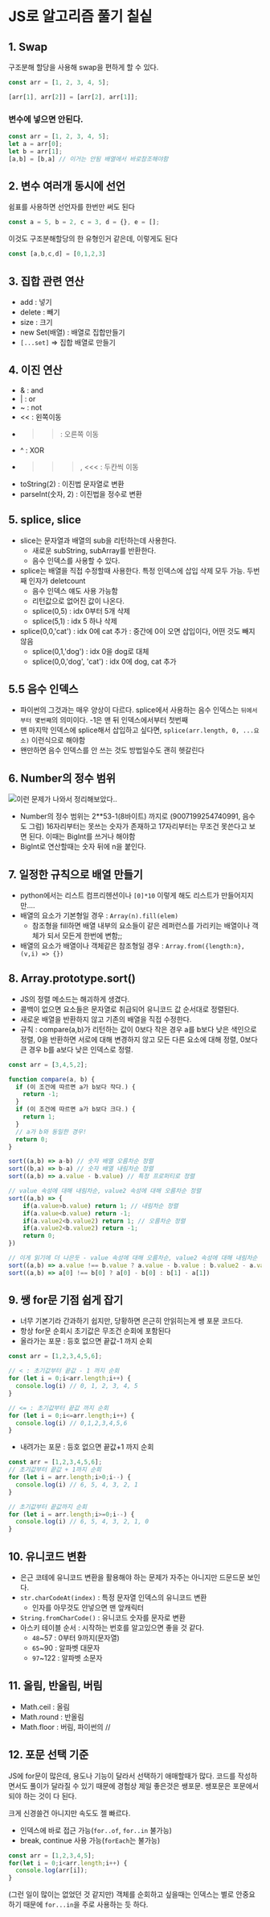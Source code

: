 # JS로 알고리즘 풀기 칱싵

## 1. Swap

구조분해 할당을 사용해 swap을 편하게 할 수 있다.

```js
const arr = [1, 2, 3, 4, 5];

[arr[1], arr[2]] = [arr[2], arr[1]];
```

### 변수에 넣으면 안된다.

```js
const arr = [1, 2, 3, 4, 5];
let a = arr[0];
let b = arr[1];
[a,b] = [b,a] // 이거는 안됨 배열에서 바로참조해야함
```

## 2. 변수 여러개 동시에 선언

쉼표를 사용하면 선언자를 한번만 써도 된다

```js
const a = 5, b = 2, c = 3, d = {}, e = [];
```

이것도 구조분해할당의 한 유형인거 같은데, 이렇게도 된다

```js
const [a,b,c,d] = [0,1,2,3]
```

## 3. 집합 관련 연산

- add : 넣기
- delete : 빼기
- size : 크기
- new Set(배열) : 배열로 집합만들기
- `[...set]` => 집합 배열로 만들기

## 4. 이진 연산

- & : and
- | : or
- ~ : not
- << : 왼쪽이동
- >> : 오른쪽 이동
- ^ : XOR
- >>>, <<< : 두칸씩 이동
- toString(2) : 이진법 문자열로 변환
- parseInt(숫자, 2) : 이진법을 정수로 변환

## 5. splice, slice

- slice는 문자열과 배열의 sub을 리턴하는데 사용한다. 
  - 새로운 subString, subArray를 반환한다.
  - 음수 인덱스를 사용할 수 있다.
- splice는 배열을 직접 수정할때 사용한다. 특정 인덱스에 삽입 삭제 모두 가능. 두번째 인자가 deletcount
  - 음수 인덱스 얘도 사용 가능함
  - 리턴값으로 없어진 값이 나온다.
  - splice(0,5) : idx 0부터 5개 삭제
  - splice(5,1) : idx 5 하나 삭제
- splice(0,0,'cat') : idx 0에 cat 추가 : 중간에 0이 오면 삽입이다, 어떤 것도 빼지 않음
  - splice(0,1,'dog') : idx 0을 dog로 대체
  - splice(0,0,'dog', 'cat') : idx 0에 dog, cat 추가

## 5.5 음수 인덱스

- 파이썬의 그것과는 매우 양상이 다르다. splice에서 사용하는 음수 인덱스는 `뒤에서부터 몇번째`의 의미이다. -1은 맨 뒤 인덱스에서부터 첫번째
- 맨 마지막 인덱스에 splice해서 삽입하고 싶다면, `splice(arr.length, 0, ...요소)` 이런식으로 해야함
- 왠만하면 음수 인덱스를 안 쓰는 것도 방법일수도 괜히 헷갈린다

## 6. Number의 정수 범위

![이런 문제가 나와서 정리해보았다..](https://leetcode.com/explore/interview/card/top-interview-questions-easy/92/array/559/)

- Number의 정수 범위는 2**53-1(8바이트) 까지로 (9007199254740991, 음수도 그럼) 16자리부터는 못쓰는 숫자가 존재하고 17자리부터는 무조건 못쓴다고 보면 된다. 이때는 BigInt를 쓰거나 해야함
- BigInt로 연산할때는 숫자 뒤에 n을 붙인다.

## 7. 일정한 규칙으로 배열 만들기

- python에서는 리스트 컴프리헨션이나 `[0]*10` 이렇게 해도 리스트가 만들어지지만....
- 배열의 요소가 기본형일 경우 : `Array(n).fill(elem)`
  - 참조형을 fill하면 배열 내부의 요소들이 같은 레퍼런스를 가리키는 배열이나 객체가 되서 모든게 한번에 변함;;
- 배열의 요소가 배열이나 객체같은 참조형일 경우 : `Array.from({length:n}, (v,i) => {})`

## 8. Array.prototype.sort()

- JS의 정렬 메소드는 해괴하게 생겼다.
- 콜백이 없으면 요소들은 문자열로 취급되어 유니코드 값 순서대로 정렬된다.
- 새로운 배열을 반환하지 않고 기존의 배열을 직접 수정한다.
- 규칙 : compare(a,b)가 리턴하는 값이 0보다 작은 경우 a를 b보다 낮은 색인으로 정렬, 0을 반환하면 서로에 대해 변경하지 않고 모든 다른 요소에 대해 정렬, 0보다 큰 경우 b를 a보다 낮은 인덱스로 정렬.

```js
const arr = [3,4,5,2];

function compare(a, b) {
  if (이 조건에 따르면 a가 b보다 작다.) {
    return -1;
  }
  if (이 조건에 따르면 a가 b보다 크다.) {
    return 1;
  }
  // a가 b와 동일한 경우!
  return 0;
}

sort((a,b) => a-b) // 숫자 배열 오름차순 정렬
sort((b,a) => b-a) // 숫자 배열 내림차순 정렬
sort((a,b) => a.value - b.value) // 특정 프로퍼티로 정렬

// value 속성에 대해 내림차순, value2 속성에 대해 오름차순 정렬
sort((a,b) => {
	if(a.value>b.value) return 1; // 내림차순 정렬
	if(a.value<b.value) return -1;
	if(a.value2<b.value2) return 1; // 오름차순 정렬
	if(a.value2<b.value2) return -1;
	return 0;
}) 

// 이게 읽기에 더 나은듯 - value 속성에 대해 오름차순, value2 속성에 대해 내림차순
sort((a,b) => a.value !== b.value ? a.value - b.value : b.value2 - a.value2) 
sort((a,b) => a[0] !== b[0] ? a[0] - b[0] : b[1] - a[1]) 
```

## 9. 쌩 for문 기점 쉽게 잡기

- 너무 기본기라 간과하기 쉽지만, 당황하면 은근히 안읽히는게 쌩 포문 코드다.
- 항상 for문 순회시 초기값은 무조건 순회에 포함된다
- 올라가는 포문 : 등호 없으면 끝값-1 까지 순회
```js
const arr = [1,2,3,4,5,6];

// < : 초기값부터 끝값 - 1 까지 순회
for (let i = 0;i<arr.length;i++) {
  console.log(i) // 0, 1, 2, 3, 4, 5
}

// <= : 초기값부터 끝값 까지 순회
for (let i = 0;i<=arr.length;i++) {
  console.log(i) // 0,1,2,3,4,5,6
}
```

- 내려가는 포문 : 등호 없으면 끝값+1 까지 순회
```js
const arr = [1,2,3,4,5,6];
// 초기값부터 끝값 + 1까지 순회
for (let i = arr.length;i>0;i--) {
  console.log(i) // 6, 5, 4, 3, 2, 1
}

// 초기값부터 끝값까지 순회
for (let i = arr.length;i>=0;i--) {
  console.log(i) // 6, 5, 4, 3, 2, 1, 0
}
```

## 10. 유니코드 변환

- 은근 코테에 유니코드 변환을 활용해야 하는 문제가 자주는 아니지만 드문드문 보인다.
- `str.charCodeAt(index)` : 특정 문자열 인덱스의 유니코드 변환
  - 인자를 아무것도 안넣으면 맨 앞캐릭터
- `String.fromCharCode()` : 유니코드 숫자를 문자로 변환
- 아스키 테이블 순서 : 시작하는 번호를 알고있으면 좋을 것 같다.
  - `48`~57 : 0부터 9까지(문자열)
  - `65`~90 : 알파벳 대문자
  - `97`~122 : 알파벳 소문자

## 11. 올림, 반올림, 버림

- Math.ceil : 올림
- Math.round : 반올림
- Math.floor : 버림, 파이썬의 //

## 12. 포문 선택 기준

JS에 for문이 많은데, 용도나 기능이 달라서 선택하기 애매할때가 많다. 코드를 작성하면서도 풀이가 달라질 수 있기 때문에 경험상 제일 좋은것은 쌩포문. 쌩포문은 포문에서 되야 하는 것이 다 된다.

크게 신경쓸건 아니지만 속도도 젤 빠르다.

- 인덱스에 바로 접근 가능(`for..of`, `for..in` 불가능)
- break, continue 사용 가능(`forEach`는 불가능)

```js
const arr = [1,2,3,4,5];
for(let i = 0;i<arr.length;i++) {
  console.log(arr[i]);
}
```

(그런 일이 많이는 없었던 것 같지만) 객체를 순회하고 싶을때는 인덱스는 별로 안중요하기 때문에 `for...in`을 주로 사용하는 듯 하다.